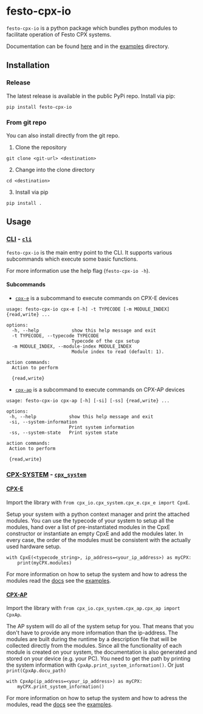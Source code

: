 # festo-cpx-io
`festo-cpx-io` is a python package which bundles python modules to facilitate operation of Festo CPX systems.

Documentation can be found [here](https://festo-research.gitlab.io/electric-automation/festo-cpx-io/) and in the [examples](./examples) directory.

## Installation
### Release
The latest release is available in the public PyPi repo. 
Install via pip:
```
pip install festo-cpx-io
```
### From git repo
You can also install directly from the git repo.

1. Clone the repository

```
git clone <git-url> <destination>
```

2. Change into the clone directory
```
cd <destination>
```

3. Install via pip
```
pip install .
```


## Usage
### [CLI](https://festo-research.gitlab.io/electric-automation/festo-cpx-io/features/cli.html) - [`cli`](https://festo-research.gitlab.io/electric-automation/festo-cpx-io/cpx_io.cli.html#module-cpx_io.cli.cli)
`festo-cpx-io` is the main entry point to the CLI.
It supports various subcommands which execute some basic functions.

For more information use the help flag  (`festo-cpx-io -h`).

#### Subcommands
- [`cpx-e`](https://festo-research.gitlab.io/electric-automation/festo-cpx-io/features/cli.html#cpx-e) is a subcommand to execute commands on CPX-E devices
```
usage: festo-cpx-io cpx-e [-h] -t TYPECODE [-m MODULE_INDEX] {read,write} ...

options:
  -h, --help            show this help message and exit
  -t TYPECODE, --typecode TYPECODE
                        Typecode of the cpx setup
  -m MODULE_INDEX, --module-index MODULE_INDEX
                        Module index to read (default: 1).

action commands:
  Action to perform

  {read,write}
```
- [`cpx-ap`](https://festo-research.gitlab.io/electric-automation/festo-cpx-io/features/cli.html#cpx-e) is a subcommand to execute commands on CPX-AP devices
 ```
usage: festo-cpx-io cpx-ap [-h] [-si] [-ss] {read,write} ...

options:
  -h, --help            show this help message and exit
  -si, --system-information
                        Print system information
  -ss, --system-state   Print system state

action commands:
  Action to perform

  {read,write}
```

### [CPX-SYSTEM](https://festo-research.gitlab.io/electric-automation/festo-cpx-io/features/cpx_io.html) - [`cpx_system`](https://festo-research.gitlab.io/electric-automation/festo-cpx-io/cpx_io.cpx_system.html#)
#### [CPX-E](https://festo-research.gitlab.io/electric-automation/festo-cpx-io/cpx_io.cpx_system.cpx_e.html)
Import the library with `from cpx_io.cpx_system.cpx_e.cpx_e import CpxE`. 

Setup your system with a python context manager and print the attached modules. You can use the typecode of your system to setup all the modules, hand over a list of pre-instantiated modules in the CpxE constructor or instantiate an empty CpxE and add the modules later. In every case, the order of the modules must be consistent with the actually used hardware setup.

```
with CpxE(<typecode_string>, ip_address=<your_ip_address>) as myCPX:
    print(myCPX.modules)
```

For more information on how to setup the system and how to adress the modules read the [docs](https://festo-research.gitlab.io/electric-automation/festo-cpx-io/features/cpx_io.html#cpx-e) see the [examples](https://festo-research.gitlab.io/electric-automation/festo-cpx-io/examples.html#cpx-e).


#### [CPX-AP](https://festo-research.gitlab.io/electric-automation/festo-cpx-io/cpx_io.cpx_system.cpx_ap.html)
Import the library with `from cpx_io.cpx_system.cpx_ap.cpx_ap import CpxAp`.

The AP system will do all of the system setup for you. That means that you don't have to provide any more information than the ip-address. The modules are built during the runtime by a description file that will be collected directly from the modules. Since all the functionality of each module is created on your system, the documentation is also generated and stored on your device (e.g. your PC). You need to get the path by printing the system information with `CpxAp.print_system_information()`. Or just `print(CpxAp.docu_path)`

```
with CpxAp(ip_address=<your_ip_address>) as myCPX:
    myCPX.print_system_information()
```

For more information on how to setup the system and how to adress the modules, read the [docs](https://festo-research.gitlab.io/electric-automation/festo-cpx-io/features/cpx_io.html#cpx-ap) see the [examples](https://festo-research.gitlab.io/electric-automation/festo-cpx-io/examples.html#cpx-ap).

